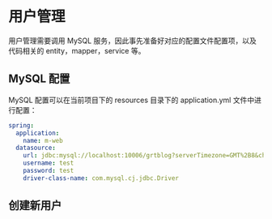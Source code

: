 # 用户管理

用户管理需要调用 MySQL 服务，因此事先准备好对应的配置文件配置项，以及代码相关的 entity，mapper，service 等。

## MySQL 配置

MySQL 配置可以在当前项目下的 resources 目录下的 application.yml 文件中进行配置：

```yaml
spring:
  application:
    name: m-web
  datasource:
    url: jdbc:mysql://localhost:10006/grtblog?serverTimezone=GMT%2B8&characterEncoding=utf-8&useSSL=false
    username: test
    password: test
    driver-class-name: com.mysql.cj.jdbc.Driver
```

## 创建新用户

